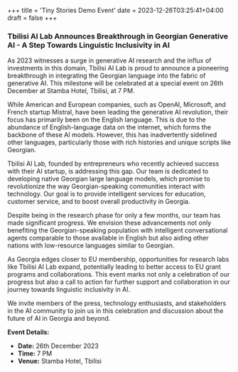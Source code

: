+++
title = 'Tiny Stories Demo Event'
date = 2023-12-26T03:25:41+04:00
draft = false
+++

### Tbilisi AI Lab Announces Breakthrough in Georgian Generative AI - A Step Towards Linguistic Inclusivity in AI

As 2023 witnesses a surge in generative AI research and the influx of investments in this domain, Tbilisi AI Lab is proud to announce a pioneering breakthrough in integrating the Georgian language into the fabric of generative AI. This milestone will be celebrated at a special event on 26th December at Stamba Hotel, Tbilisi, at 7 PM.

While American and European companies, such as OpenAI, Microsoft, and French startup Mistral, have been leading the generative AI revolution, their focus has primarily been on the English language. This is due to the abundance of English-language data on the internet, which forms the backbone of these AI models. However, this has inadvertently sidelined other languages, particularly those with rich histories and unique scripts like Georgian.

Tbilisi AI Lab, founded by entrepreneurs who recently achieved success with their AI startup, is addressing this gap. Our team is dedicated to developing native Georgian large language models, which promise to revolutionize the way Georgian-speaking communities interact with technology. Our goal is to provide intelligent services for education, customer service, and to boost overall productivity in Georgia.

Despite being in the research phase for only a few months, our team has made significant progress. We envision these advancements not only benefiting the Georgian-speaking population with intelligent conversational agents comparable to those available in English but also aiding other nations with low-resource languages similar to Georgian.

As Georgia edges closer to EU membership, opportunities for research labs like Tbilisi AI Lab expand, potentially leading to better access to EU grant programs and collaborations. This event marks not only a celebration of our progress but also a call to action for further support and collaboration in our journey towards linguistic inclusivity in AI.

We invite members of the press, technology enthusiasts, and stakeholders in the AI community to join us in this celebration and discussion about the future of AI in Georgia and beyond.

**Event Details:**
- **Date:** 26th December 2023
- **Time:** 7 PM
- **Venue:** Stamba Hotel, Tbilisi